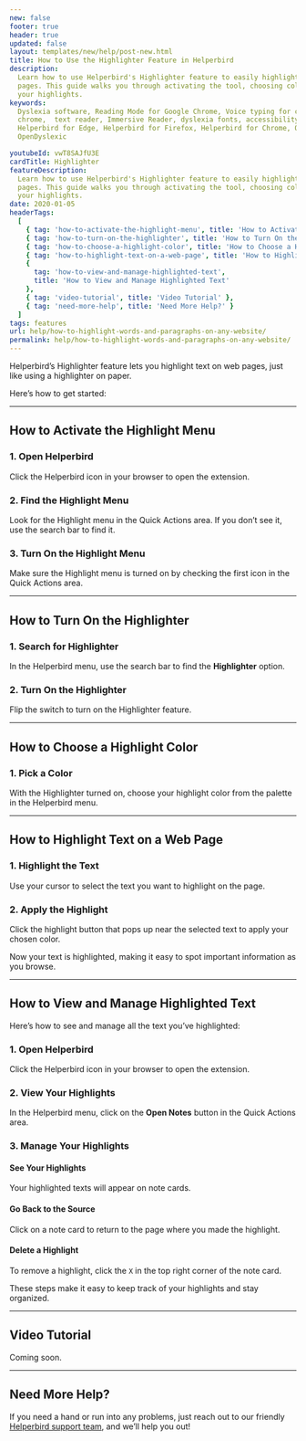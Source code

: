 ```yaml
---
new: false
footer: true
header: true
updated: false
layout: templates/new/help/post-new.html
title: How to Use the Highlighter Feature in Helperbird
description:
  Learn how to use Helperbird's Highlighter feature to easily highlight and manage text on web
  pages. This guide walks you through activating the tool, choosing colors, and keeping track of
  your highlights.
keywords:
  Dyslexia software, Reading Mode for Google Chrome, Voice typing for chrome, Text to speech for
  chrome,  text reader, Immersive Reader, dyslexia fonts, accessibility software, dyslexia software,
  Helperbird for Edge, Helperbird for Firefox, Helperbird for Chrome, Opendyslexic for Chrome,
  OpenDyslexic

youtubeId: vwT8SAJfU3E
cardTitle: Highlighter
featureDescription:
  Learn how to use Helperbird's Highlighter feature to easily highlight and manage text on web
  pages. This guide walks you through activating the tool, choosing colors, and keeping track of
  your highlights.
date: 2020-01-05
headerTags:
  [
    { tag: 'how-to-activate-the-highlight-menu', title: 'How to Activate the Highlight Menu' },
    { tag: 'how-to-turn-on-the-highlighter', title: 'How to Turn On the Highlighter' },
    { tag: 'how-to-choose-a-highlight-color', title: 'How to Choose a Highlight Color' },
    { tag: 'how-to-highlight-text-on-a-web-page', title: 'How to Highlight Text on a Web Page' },
    {
      tag: 'how-to-view-and-manage-highlighted-text',
      title: 'How to View and Manage Highlighted Text'
    },
    { tag: 'video-tutorial', title: 'Video Tutorial' },
    { tag: 'need-more-help', title: 'Need More Help?' }
  ]
tags: features
url: help/how-to-highlight-words-and-paragraphs-on-any-website/
permalink: help/how-to-highlight-words-and-paragraphs-on-any-website/
---
```


Helperbird’s Highlighter feature lets you highlight text on web pages, just like using a highlighter
on paper.

Here’s how to get started:

---

## How to Activate the Highlight Menu

### 1. Open Helperbird

Click the Helperbird icon in your browser to open the extension.

### 2. Find the Highlight Menu

Look for the Highlight menu in the Quick Actions area. If you don’t see it, use the search bar to
find it.

### 3. Turn On the Highlight Menu

Make sure the Highlight menu is turned on by checking the first icon in the Quick Actions area.

---

## How to Turn On the Highlighter

### 1. Search for Highlighter

In the Helperbird menu, use the search bar to find the **Highlighter** option.

### 2. Turn On the Highlighter

Flip the switch to turn on the Highlighter feature.

---

## How to Choose a Highlight Color

### 1. Pick a Color

With the Highlighter turned on, choose your highlight color from the palette in the Helperbird menu.

---

## How to Highlight Text on a Web Page

### 1. Highlight the Text

Use your cursor to select the text you want to highlight on the page.

### 2. Apply the Highlight

Click the highlight button that pops up near the selected text to apply your chosen color.

Now your text is highlighted, making it easy to spot important information as you browse.

---

## How to View and Manage Highlighted Text

Here’s how to see and manage all the text you’ve highlighted:

### 1. Open Helperbird

Click the Helperbird icon in your browser to open the extension.

### 2. View Your Highlights

In the Helperbird menu, click on the **Open Notes** button in the Quick Actions area.

### 3. Manage Your Highlights

#### See Your Highlights

Your highlighted texts will appear on note cards.

#### Go Back to the Source

Click on a note card to return to the page where you made the highlight.

#### Delete a Highlight

To remove a highlight, click the `X` in the top right corner of the note card.

These steps make it easy to keep track of your highlights and stay organized.

---

## Video Tutorial

Coming soon.

---

## Need More Help?

If you need a hand or run into any problems, just reach out to our friendly
[Helperbird support team](/support/), and we’ll help you out!
